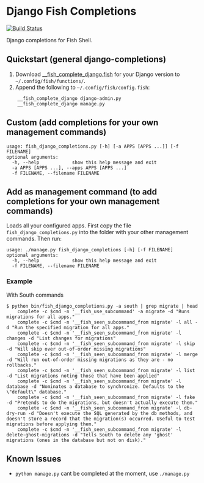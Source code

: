 # Django Fish Completions

[![Build Status](https://travis-ci.com/apie/fish-django-completions.svg?branch=master)](https://travis-ci.com/apie/fish-django-completions)

Django completions for Fish Shell.

## Quickstart (general django-completions)

1. Download [__fish_complete_django.fish](output/) for your Django version to `~/.config/fish/functions/`.
2. Append the following to `~/.config/fish/config.fish`:
```
    __fish_complete_django django-admin.py
    __fish_complete_django manage.py
```

## Custom (add completions for your own management commands)
```
usage: fish_django_completions.py [-h] [-a APPS [APPS ...]] [-f FILENAME]
optional arguments:
  -h, --help            show this help message and exit
  -a APPS [APPS ...], --apps APPS [APPS ...]
  -f FILENAME, --filename FILENAME
```

## Add as management command (to add completions for your own management commands)
Loads all your configured apps. First copy the file `fish_django_completions.py` into the folder with your other management commands. Then run:
```
usage: ./manage.py fish_django_completions [-h] [-f FILENAME]
optional arguments:
  -h, --help            show this help message and exit
  -f FILENAME, --filename FILENAME
```

### Example

With South commands

```
$ python bin/fish_django_completions.py -a south | grep migrate | head
    complete -c $cmd -n '__fish_use_subcommand' -a migrate -d "Runs migrations for all apps."
    complete -c $cmd -n '__fish_seen_subcommand_from migrate' -l all -d "Run the specified migration for all apps."
    complete -c $cmd -n '__fish_seen_subcommand_from migrate' -l changes -d "List changes for migrations"
    complete -c $cmd -n '__fish_seen_subcommand_from migrate' -l skip -d "Will skip over out-of-order missing migrations"
    complete -c $cmd -n '__fish_seen_subcommand_from migrate' -l merge -d "Will run out-of-order missing migrations as they are - no rollbacks."
    complete -c $cmd -n '__fish_seen_subcommand_from migrate' -l list -d "List migrations noting those that have been applied"
    complete -c $cmd -n '__fish_seen_subcommand_from migrate' -l database -d "Nominates a database to synchronize. Defaults to the \"default\" database."
    complete -c $cmd -n '__fish_seen_subcommand_from migrate' -l fake -d "Pretends to do the migrations, but doesn't actually execute them."
    complete -c $cmd -n '__fish_seen_subcommand_from migrate' -l db-dry-run -d "Doesn't execute the SQL generated by the db methods, and doesn't store a record that the migration(s) occurred. Useful to test migrations before applying them."
    complete -c $cmd -n '__fish_seen_subcommand_from migrate' -l delete-ghost-migrations -d "Tells South to delete any 'ghost' migrations (ones in the database but not on disk)."
```

## Known Issues

* `python manage.py` cant be completed at the moment, use `./manage.py`
